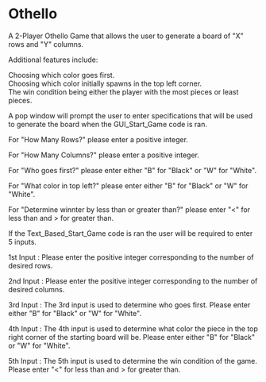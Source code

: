 # Othello
A 2-Player Othello Game that allows the user to generate a board of "X" rows and "Y" columns.

Additional features include:

Choosing which color goes first.  
Choosing which color initially spawns in the top left corner.  
The win condition being either the player with the most pieces or least pieces.

A pop window will prompt the user to enter specifications that will be used to generate the board when the GUI_Start_Game code is ran.

For "How Many Rows?" please enter a positive integer.

For "How Many Columns?" please enter a positive integer.

For "Who goes first?" please enter either "B" for "Black" or "W" for "White".

For "What color in top left?" please enter  either "B" for "Black" or "W" for "White".

For "Determine winnter by less than or greater than?" please enter "<" for less than and > for greater than.

If the Text_Based_Start_Game code is ran the user will be required to enter 5 inputs.

1st Input : Please enter the positive integer corresponding to the number of desired rows. 

2nd Input : Please enter the positive integer corresponding to the number of desired columns. 

3rd Input : The 3rd input is used to determine who goes first.  Please enter either "B" for "Black" or "W" for "White".

4th Input : The 4th input is used to determine what color the piece in the top right corner of the starting board will be. Please enter either "B" for "Black" or "W" for "White".

5th Input : The 5th input is used to determine the win condition of the game.  Please enter "<" for less than and > for greater than.
